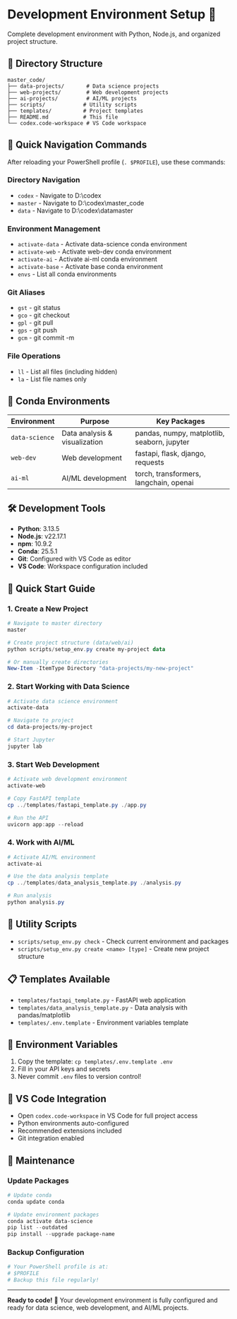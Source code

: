# Development Environment Setup 🚀

Complete development environment with Python, Node.js, and organized project structure.

## 📁 Directory Structure

```
master_code/
├── data-projects/       # Data science projects
├── web-projects/        # Web development projects  
├── ai-projects/         # AI/ML projects
├── scripts/            # Utility scripts
├── templates/          # Project templates
├── README.md           # This file
└── codex.code-workspace # VS Code workspace
```

## 🚀 Quick Navigation Commands

After reloading your PowerShell profile (`. $PROFILE`), use these commands:

### Directory Navigation
- `codex` - Navigate to D:\codex
- `master` - Navigate to D:\codex\master_code
- `data` - Navigate to D:\codex\datamaster

### Environment Management
- `activate-data` - Activate data-science conda environment
- `activate-web` - Activate web-dev conda environment
- `activate-ai` - Activate ai-ml conda environment
- `activate-base` - Activate base conda environment
- `envs` - List all conda environments

### Git Aliases
- `gst` - git status
- `gco` - git checkout
- `gpl` - git pull
- `gps` - git push
- `gcm` - git commit -m

### File Operations
- `ll` - List all files (including hidden)
- `la` - List file names only

## 🐍 Conda Environments

| Environment | Purpose | Key Packages |
|-------------|---------|-------------|
| `data-science` | Data analysis & visualization | pandas, numpy, matplotlib, seaborn, jupyter |
| `web-dev` | Web development | fastapi, flask, django, requests |
| `ai-ml` | AI/ML development | torch, transformers, langchain, openai |

## 🛠️ Development Tools

- **Python**: 3.13.5
- **Node.js**: v22.17.1
- **npm**: 10.9.2
- **Conda**: 25.5.1
- **Git**: Configured with VS Code as editor
- **VS Code**: Workspace configuration included

## 📝 Quick Start Guide

### 1. Create a New Project

```powershell
# Navigate to master directory
master

# Create project structure (data/web/ai)
python scripts/setup_env.py create my-project data

# Or manually create directories
New-Item -ItemType Directory "data-projects/my-new-project"
```

### 2. Start Working with Data Science

```powershell
# Activate data science environment
activate-data

# Navigate to project
cd data-projects/my-project

# Start Jupyter
jupyter lab
```

### 3. Start Web Development

```powershell
# Activate web development environment
activate-web

# Copy FastAPI template
cp ../templates/fastapi_template.py ./app.py

# Run the API
uvicorn app:app --reload
```

### 4. Work with AI/ML

```powershell
# Activate AI/ML environment
activate-ai

# Use the data analysis template
cp ../templates/data_analysis_template.py ./analysis.py

# Run analysis
python analysis.py
```

## 🔧 Utility Scripts

- `scripts/setup_env.py check` - Check current environment and packages
- `scripts/setup_env.py create <name> [type]` - Create new project structure

## 📋 Templates Available

- `templates/fastapi_template.py` - FastAPI web application
- `templates/data_analysis_template.py` - Data analysis with pandas/matplotlib
- `templates/.env.template` - Environment variables template

## 🔐 Environment Variables

1. Copy the template: `cp templates/.env.template .env`
2. Fill in your API keys and secrets
3. Never commit `.env` files to version control!

## 🎯 VS Code Integration

- Open `codex.code-workspace` in VS Code for full project access
- Python environments auto-configured
- Recommended extensions included
- Git integration enabled

## 🔄 Maintenance

### Update Packages
```powershell
# Update conda
conda update conda

# Update environment packages
conda activate data-science
pip list --outdated
pip install --upgrade package-name
```

### Backup Configuration
```powershell
# Your PowerShell profile is at:
# $PROFILE
# Backup this file regularly!
```

---

**Ready to code!** 🎉 Your development environment is fully configured and ready for data science, web development, and AI/ML projects.
